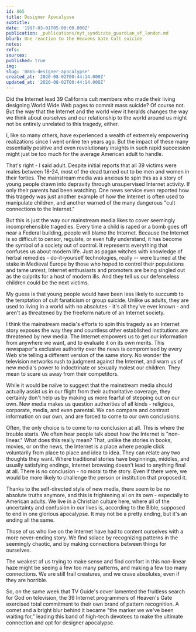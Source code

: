```yaml
---
id: 865
title: Designer Apocalypse
subtitle: 
date: '1997-03-01T05:00:00.000Z'
publication: _publications/nyt_syndicate_guardian_of_london.md
blurb: One reaction to the Heavens Gate Cult suicide
notes: 
refs: 
sources: 
published: true
img: 
slug: '0865-designer-apocalypse'
created_at: '2020-08-02T00:44:14.000Z'
updated_at: '2020-08-02T00:44:14.000Z'
---
```

Did the Internet lead 39 California cult members who made their living designing World Wide Web pages to commit mass suicide? Of course not. But the way that the Internet and the world view it heralds changes the way we think about ourselves and our relationship to the world around us might not be entirely unrelated to this tragedy, either.

I, like so many others, have experienced a wealth of extremely empowering realizations since I went online ten years ago. But the impact of these many essentially positive and even revolutionary insights in such rapid succession might just be too much for the average American adult to handle.

That's right - I said adult. Despite initial reports that all 39 victims were males between 18-24, most of the dead turned out to be men and women in their forties. The mainstream media was anxious to spin this as a story of young people drawn into depravity through unsupervised Internet activity. If only their parents had been watching. One news service even reported how this tragedy was just another example of how the Internet is often used to manipulate children, and another warned of the many dangerous "cult connections to the Internet."

But this is just the way our mainstream media likes to cover seemingly incomprehensible tragedies. Every time a child is raped or a bomb goes off near a Federal building, people will blame the Internet. Because the Internet is so difficult to censor, regulate, or even fully understand, it has become the symbol of a society out of control. It represents everything that confuses us about modern life. Just as pagan witches with knowledge of herbal remedies - do-it-yourself technologies, really -- were burned at the stake in Medieval Europe by those who hoped to control their populations and tame unrest, Internet enthusiasts and promoters are being singled out as the culprits for a host of modern ills. And they tell us our defenseless children could be the next victims.

My guess is that young people would have been less likely to succumb to the temptation of cult fanaticism or group suicide. Unlike us adults, they are used to living in a world with no absolutes - it's all they've ever known - and aren't as threatened by the freeform nature of an Internet society.

I think the mainstream media's efforts to spin this tragedy as an Internet story exposes the way they and countless other established institutions are threatened by new media. The Internet empowers us to get our information from anywhere we want, and to evaluate it on its own merits. This newspaper's exclusive authority over the news is compromised by every Web site telling a different version of the same story. No wonder the television networks rush to judgment against the Internet, and warn us of new media's power to indoctrinate or sexually molest our children. They mean to scare us away from their competitors.

While it would be naïve to suggest that the mainstream media should actually assist us in our flight from their authoritative coverage, they certainly don't help us by making us more fearful of stepping out on our own. New media makes us question authorities of all kinds - religious, corporate, media, and even parental. We can compare and contrast information on our own, and are forced to come to our own conclusions.

Often, the only choice is to come to no conclusion at all. This is where the trouble starts. We often hear people talk about how the Internet is "non-linear." What does this really mean? That, unlike the stories in books, movies, or on the news, the Internet is a place where people click voluntarily from place to place and idea to idea. They can relate any two thoughts they want. Where traditional stories have beginnings, middles, and usually satisfying endings, Internet browsing doesn't lead to anything final at all. There is no conclusion - no moral to the story. Even if there were, we would be more likely to challenge the person or institution that proposed it.

Thanks to the self-directed style of new media, there seem to be no absolute truths anymore, and this is frightening all on its own - especially to American adults. We live in a Christian culture here, where all of the uncertainty and confusion in our lives is, according to the Bible, supposed to end in one glorious apocalypse. It may not be a pretty ending, but it's an ending all the same.

Those of us who live on the Internet have had to content ourselves with a more never-ending story. We find solace by recognizing patterns in the seemingly chaotic, and by making connections between things for ourselves.

The weakest of us trying to make sense and find comfort in this non-linear haze might be seeing a few too many patterns, and making a few too many connections. We are still frail creatures, and we crave absolutes, even if they are horrible.

So, on the same week that TV Guide's cover lamented the fruitless search for God on television, the 39 Internet programmers of Heaven's Gate exercised total commitment to their own brand of pattern recognition. A comet and a bright blur behind it became "the marker we we've been waiting for," leading this band of high-tech devotees to make the ultimate connection and opt for designer apocalypse.
